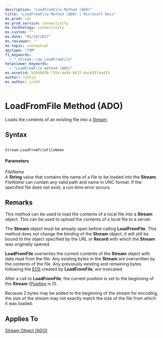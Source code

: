 ```yaml
---
description: "LoadFromFile Method (ADO)"
title: "LoadFromFile Method (ADO) | Microsoft Docs"
ms.prod: sql
ms.prod_service: connectivity
ms.technology: connectivity
ms.custom: ""
ms.date: "01/19/2017"
ms.reviewer: ""
ms.topic: conceptual
apitype: "COM"
f1_keywords: 
  - "_Stream::raw_LoadFromFile"
helpviewer_keywords: 
  - "LoadFromFile method [ADO]"
ms.assetid: b18d8d38-7354-4a94-b637-6ac035faa433
author: rothja
ms.author: jroth
---
```

# LoadFromFile Method (ADO)
Loads the contents of an existing file into a [Stream](./stream-object-ado.md).  
  
## Syntax  
  
```  
  
Stream.LoadFromFileFileName  
```  
  
#### Parameters  
 *FileName*  
 A **String** value that contains the name of a file to be loaded into the **Stream**. *FileName* can contain any valid path and name in UNC format. If the specified file does not exist, a run-time error occurs.  
  
## Remarks  
 This method can be used to load the contents of a local file into a **Stream** object. This can be used to upload the contents of a local file to a server.  
  
 The **Stream** object must be already open before calling **LoadFromFile**. This method does not change the binding of the **Stream** object; it will still be bound to the object specified by the URL or **Record** with which the **Stream** was originally opened.  
  
 **LoadFromFile** overwrites the current contents of the **Stream** object with data read from the file. Any existing bytes in the **Stream** are overwritten by the contents of the file. Any previously existing and remaining bytes following the [EOS](./eos-property.md) created by **LoadFromFile**, are truncated.  
  
 After a call to **LoadFromFile**, the current position is set to the beginning of the **Stream** ([Position](./position-property-ado.md) is 0).  
  
 Because 2 bytes may be added to the beginning of the stream for encoding, the size of the stream may not exactly match the size of the file from which it was loaded.  
  
## Applies To  
 [Stream Object (ADO)](./stream-object-ado.md)